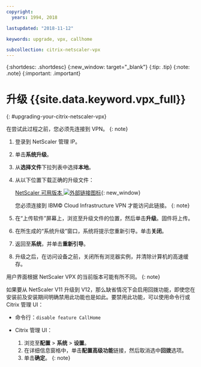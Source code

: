 ```yaml
---
copyright:
  years: 1994, 2018

lastupdated: "2018-11-12"

keywords: upgrade, vpx, callhome

subcollection: citrix-netscaler-vpx
---
```


{:shortdesc: .shortdesc}
{:new_window: target="_blank"}
{:tip: .tip}
{:note: .note}
{:important: .important}

# 升级 {{site.data.keyword.vpx_full}}
{: #upgrading-your-citrix-netscaler-vpx}

在尝试此过程之前，您必须先连接到 VPN。
{: note}

1. 登录到 NetScaler 管理 IP。
2. 单击**系统升级**。
4. 从**选择文件**下拉列表中选择**本地**。
4. 从以下位置下载正确的升级文件：

	[NetScaler 可用版本 ![外部链接图标](../../icons/launch-glyph.svg "外部链接图标")](http://downloads.softlayer.local/citrix/netscaler/){: new_window}

	您必须连接到 IBM© Cloud Infrastructure VPN 才能访问此链接。
  {: note}

5. 在“上传软件”屏幕上，浏览至升级文件的位置，然后单击**升级**。固件将上传。
6. 在所生成的“系统升级”窗口，系统将提示您重新引导。单击**关闭**。
7. 返回至**系统**，并单击**重新引导**。
8. 升级之后，在访问设备之前，关闭所有浏览器实例，并清除计算机的高速缓存。


用户界面根据 NetScaler VPX 的当前版本可能有所不同。
{: note}

如果要从 NetScaler V11 升级到 V12，那么缺省情况下会启用回拨功能，即使您在安装前及安装期间明确禁用此功能也是如此。要禁用此功能，可以使用命令行或 Citrix 管理 UI：

   * 命令行：`disable feature CallHome`
   * Citrix 管理 UI：

     1. 浏览至**配置** > **系统** > **设置**。
     2. 在详细信息窗格中，单击**配置高级功能**链接，然后取消选中**回拨**选项。
     3. 单击**确定**。
     {: note}

